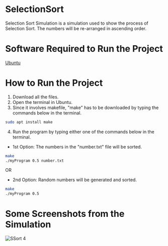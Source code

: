 # SelectionSort
Selection Sort Simulation is a simulation used to show the process of Selection Sort. The numbers will be re-arranged in ascending order.

# Software Required to Run the Project 
[Ubuntu](https://ubuntu.com/download/desktop)

# How to Run the Project
1) Download all the files.
2) Open the terminal in Ubuntu. 
3) Since it involves makefile, "make" has to be downloaded by typing the commands below in the terminal.
```bash
sudo apt install make
```
4) Run the program by typing either one of the commands below in the terminal.

- 1st Option: The numbers in the "number.txt" file will be sorted.
```bash
make
./myProgram 0.5 number.txt
```

OR

- 2nd Option: Random numbers will be generated and sorted.
```bash
make
./myProgram 0.5 
```
# Some Screenshots from the Simulation 
![SSort 4](https://user-images.githubusercontent.com/95561298/146950388-107cc69f-b979-4f75-9013-32bf59989a1c.PNG)
